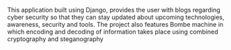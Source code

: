 This application built using Django, provides the user with blogs regarding cyber security so that they can stay updated about upcoming technologies, awareness, security and tools. The project also features Bombe machine in which encoding and decoding of information takes place using combined cryptography and steganography
